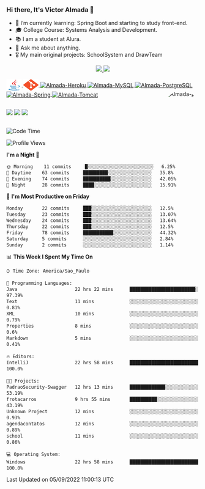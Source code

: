 ### Hi there, It's Victor Almada 👋


- 🌱 I’m currently learning: Spring Boot and starting to study front-end.
- 🎓 College Course: Systems Analysis and Development.
- 📚  I am a student at Alura.
- 💬 Ask me about anything.
- 🎖 My main original projects: SchoolSystem and DrawTeam


<div align="center">
  <a href="https://github.com/Almadavic">
  <img height="180em" src="https://github-readme-stats.vercel.app/api?username=Almadavic&show_icons=true&theme=dracula&include_all_commits=true&count_private=true"/>
  <img height="180em" src="https://github-readme-stats.vercel.app/api/top-langs/?username=Almadavic&layout=compact&langs_count=7&theme=dracula"/>
</div>
<div style="display: inline_block"><br>
  <img align="center" alt="Almada-Java" height="30" width="40" src="https://raw.githubusercontent.com/devicons/devicon/master/icons/java/java-original.svg">
  <img align="center" alt="Almada-Git" height="30" width="40" src="https://raw.githubusercontent.com/devicons/devicon/master/icons/git/git-original.svg">
  <img align="center" alt="Almada-Heroku" height="30" width="40" src="https://cdn.jsdelivr.net/gh/devicons/devicon/icons/heroku/heroku-plain-wordmark.svg" />             
  <img align="center" alt="Almada-MySQL" height="30" width="40" src="https://cdn.jsdelivr.net/gh/devicons/devicon/icons/mysql/mysql-original-wordmark.svg" />
  <img align="center" alt="Almada-PostgreSQL" height="30" width="40" src="https://cdn.jsdelivr.net/gh/devicons/devicon/icons/postgresql/postgresql-plain-wordmark.svg" />
  <img align="center" alt="Almada-Spring" height="30" width="40" src="https://cdn.jsdelivr.net/gh/devicons/devicon/icons/spring/spring-original-wordmark.svg" />
  <img align="center" alt="Almada-Tomcat" height="30" width="40" src="https://cdn.jsdelivr.net/gh/devicons/devicon/icons/tomcat/tomcat-original-wordmark.svg" />
  <img align="right" alt="Almada-pic" height="150" style="border-radius:50px;" src="https://user-images.githubusercontent.com/85299065/185514627-94fcf387-edc6-4c24-88f1-b4873ccd49e9.png">
</div>
  
  ##
 
<div> 
  <a href="https://www.youtube.com/channel/UCUrcUNA90M_ZqLEcQxd3UNA" target="_blank"><img src="https://img.shields.io/badge/YouTube-FF0000?style=for-the-badge&logo=youtube&logoColor=white" target="_blank"></a>
 <a href = "mailto:almadavic@live.com"><img src="https://img.shields.io/badge/-Gmail-%23333?style=for-the-badge&logo=gmail&logoColor=white" target="_blank"></a>
  <a href="https://www.linkedin.com/in/victoralmada/" target="_blank"><img src="https://img.shields.io/badge/-LinkedIn-%230077B5?style=for-the-badge&logo=linkedin&logoColor=white" target="_blank"></a> 
</div>

##

<!--START_SECTION:waka-->
![Code Time](http://img.shields.io/badge/Code%20Time-49%20hrs%2051%20mins-blue)

![Profile Views](http://img.shields.io/badge/Profile%20Views-28-blue)

**I'm a Night 🦉** 

```text
🌞 Morning    11 commits     █░░░░░░░░░░░░░░░░░░░░░░░░   6.25% 
🌆 Daytime    63 commits     █████████░░░░░░░░░░░░░░░░   35.8% 
🌃 Evening    74 commits     ██████████░░░░░░░░░░░░░░░   42.05% 
🌙 Night      28 commits     ████░░░░░░░░░░░░░░░░░░░░░   15.91%

```
📅 **I'm Most Productive on Friday** 

```text
Monday       22 commits     ███░░░░░░░░░░░░░░░░░░░░░░   12.5% 
Tuesday      23 commits     ███░░░░░░░░░░░░░░░░░░░░░░   13.07% 
Wednesday    24 commits     ███░░░░░░░░░░░░░░░░░░░░░░   13.64% 
Thursday     22 commits     ███░░░░░░░░░░░░░░░░░░░░░░   12.5% 
Friday       78 commits     ███████████░░░░░░░░░░░░░░   44.32% 
Saturday     5 commits      ░░░░░░░░░░░░░░░░░░░░░░░░░   2.84% 
Sunday       2 commits      ░░░░░░░░░░░░░░░░░░░░░░░░░   1.14%

```


📊 **This Week I Spent My Time On** 

```text
⌚︎ Time Zone: America/Sao_Paulo

💬 Programming Languages: 
Java                     22 hrs 22 mins      ████████████████████████░   97.39% 
Text                     11 mins             ░░░░░░░░░░░░░░░░░░░░░░░░░   0.81% 
XML                      10 mins             ░░░░░░░░░░░░░░░░░░░░░░░░░   0.79% 
Properties               8 mins              ░░░░░░░░░░░░░░░░░░░░░░░░░   0.6% 
Markdown                 5 mins              ░░░░░░░░░░░░░░░░░░░░░░░░░   0.41%

🔥 Editors: 
IntelliJ                 22 hrs 58 mins      █████████████████████████   100.0%

🐱‍💻 Projects: 
PadraoSecurity-Swagger   12 hrs 13 mins      █████████████░░░░░░░░░░░░   53.19% 
frotacarros              9 hrs 55 mins       ██████████░░░░░░░░░░░░░░░   43.19% 
Unknown Project          12 mins             ░░░░░░░░░░░░░░░░░░░░░░░░░   0.93% 
agendacontatos           12 mins             ░░░░░░░░░░░░░░░░░░░░░░░░░   0.89% 
school                   11 mins             ░░░░░░░░░░░░░░░░░░░░░░░░░   0.86%

💻 Operating System: 
Windows                  22 hrs 58 mins      █████████████████████████   100.0%

```


 Last Updated on 05/09/2022 11:00:13 UTC
<!--END_SECTION:waka-->
